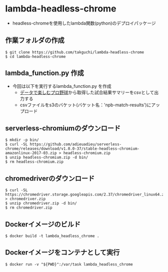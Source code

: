 # lambda-headless-chrome
* headless-chromeを使用したlambda関数(python)のデプロイパッケージ

## 作業フォルダの作成
```
$ git clone https://github.com/takguchi/lambda-headless-chrome
$ cd lambda-headless-chrome
```

## lambda_function.py 作成
* 今回は以下を実行するlambda_function.py を作成
  * [データで楽しむプロ野球](http://baseballdata.jp/"データで楽しむプロ野球")から取得した試合結果サマリーをcsvとして出力する  
  * csvファイルをs3のバケット(バケット名：'npb-match-results')にアップロード

## serverless-chromiumのダウンロード
```
$ mkdir -p bin/
$ curl -SL https://github.com/adieuadieu/serverless-chrome/releases/download/v1.0.0-37/stable-headless-chromium-amazonlinux-2017-03.zip > headless-chromium.zip
$ unzip headless-chromium.zip -d bin/
$ rm headless-chromium.zip
```

## chromedriverのダウンロード
```
$ curl -SL https://chromedriver.storage.googleapis.com/2.37/chromedriver_linux64.zip > chromedriver.zip
$ unzip chromedriver.zip -d bin/
$ rm chromedriver.zip
```

## Dockerイメージのビルド
```
$ docker build -t lambda_headless_chrome .
```

## Dockerイメージをコンテナとして実行
```
$ docker run -v "${PWD}":/var/task lambda_headless_chrome
```
